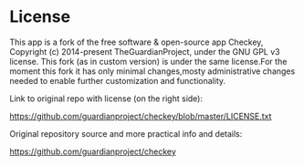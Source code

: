 # License

This app is a fork of the free software & open-source app Checkey, Copyright (c) 2014-present TheGuardianProject, under the GNU GPL v3 license. This fork (as in custom version) is under the same license.For the moment this fork it has only minimal changes,mosty administrative changes needed to enable further customization and functionality.

Link to original repo with license (on the right side):

https://github.com/guardianproject/checkey/blob/master/LICENSE.txt

Original repository source and more practical info and details:  

https://github.com/guardianproject/checkey
